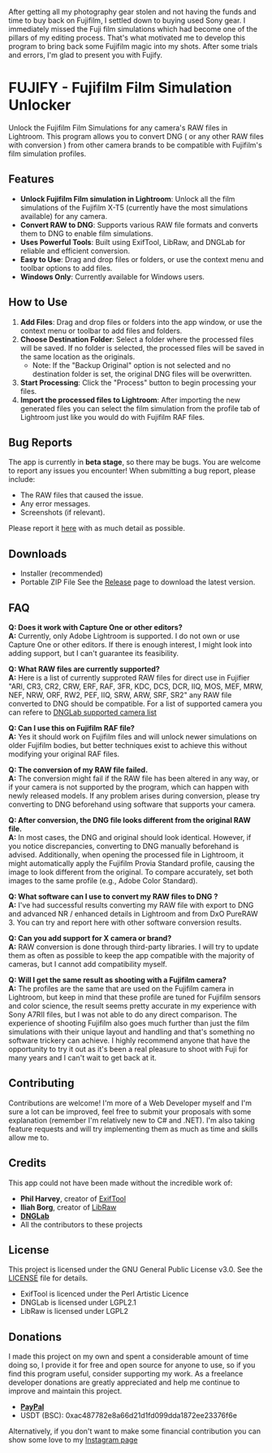 After getting all my photography gear stolen and not having the funds and time to buy back on Fujifilm, I settled down to buying used Sony gear. I immediately missed the Fuji film simulations which had become one of the pillars of my editing process. That's what motivated me to develop this program to bring back some Fujifilm magic into my shots. After some trials and errors, I'm glad to present you with Fujify.   

# FUJIFY - Fujifilm Film Simulation Unlocker
Unlock the Fujifilm Film Simulations for any camera's RAW files in Lightroom. This program allows you to convert DNG ( or any other RAW files with conversion ) from other camera brands to be compatible with Fujifilm's film simulation profiles.

## Features

- **Unlock Fujifilm Film simulation in Lightroom**: Unlock all the film simulations of the Fujifilm X-T5 (currently have the most simulations available) for any camera.
- **Convert RAW to DNG**: Supports various RAW file formats and converts them to DNG to enable film simulations.
- **Uses Powerful Tools**: Built using ExifTool, LibRaw, and DNGLab for reliable and efficient conversion.
- **Easy to Use**: Drag and drop files or folders, or use the context menu and toolbar options to add files.
- **Windows Only**: Currently available for Windows users.

## How to Use

1. **Add Files**: Drag and drop files or folders into the app window, or use the context menu or toolbar to add files and folders.
2. **Choose Destination Folder**: Select a folder where the processed files will be saved. If no folder is selected, the processed files will be saved in the same location as the originals.
   - Note: If the "Backup Original" option is not selected and no destination folder is set, the original DNG files will be overwritten.
3. **Start Processing**: Click the "Process" button to begin processing your files.
4. **Import the processed files to Lightroom**: After importing the new generated files you can select the film simulation from the profile tab of Lightroom just like you would do with Fujifilm RAF files.
   
## Bug Reports

The app is currently in **beta stage**, so there may be bugs. You are welcome to report any issues you encounter! When submitting a bug report, please include:

- The RAW files that caused the issue.
- Any error messages.
- Screenshots (if relevant).

Please report it [here](https://github.com/ip-web/Fujify/issues) with as much detail as possible.

## Downloads

- Installer (recommended)
- Portable ZIP File
See the [Release](https://github.com/ip-web/Fujify/releases) page to download the latest version.

## FAQ

**Q: Does it work with Capture One or other editors?**  
**A:** Currently, only Adobe Lightroom is supported. I do not own or use Capture One or other editors. If there is enough interest, I might look into adding support, but I can't guarantee its feasibility.

**Q: What RAW files are currently supported?**  
**A:** Here is a list of currently supproted RAW files for direct use in Fujifier "ARI, CR3, CR2, CRW, ERF, RAF, 3FR, KDC, DCS, DCR, IIQ, MOS, MEF, MRW, NEF, NRW, ORF, RW2, PEF, IIQ, SRW, ARW, SRF, SR2" any RAW file converted to DNG should be compatible. For a list of supported camera you can refere to [DNGLab supported camera list](https://github.com/dnglab/dnglab/blob/main/SUPPORTED_CAMERAS.md)

**Q: Can I use this on Fujifilm RAF file?**  
**A:** Yes it should work on Fujifilm files and will unlock newer simulations on older Fujifilm bodies, but better techniques exist to achieve this without modifying your original RAF files.

**Q: The conversion of my RAW file failed.**  
**A:** The conversion might fail if the RAW file has been altered in any way, or if your camera is not supported by the program, which can happen with newly released models. If any problem arises during conversion, please try converting to DNG beforehand using software that supports your camera.

**Q: After conversion, the DNG file looks different from the original RAW file.**  
**A:** In most cases, the DNG and original should look identical. However, if you notice discrepancies, converting to DNG manually beforehand is advised. Additionally, when opening the processed file in Lightroom, it might automatically apply the Fujifilm Provia Standard profile, causing the image to look different from the original. To compare accurately, set both images to the same profile (e.g., Adobe Color Standard).

**Q: What software can I use to convert my RAW files to DNG ?**  
**A:** I've had successful results converting my RAW file with export to DNG and advanced NR / enhanced details in Lightroom and from DxO PureRAW 3. You can try and report here with other software conversion results.

**Q: Can you add support for X camera or brand?**  
**A:** RAW conversion is done through third-party libraries. I will try to update them as often as possible to keep the app compatible with the majority of cameras, but I cannot add compatibility myself.

**Q: Will I get the same result as shooting with a Fujifilm camera?**  
**A:** The profiles are the same that are used on the Fujifilm camera in Lightroom, but keep in mind that these profile are tuned for Fujifilm sensors and color science, the result seems pretty accurate in my experience with Sony A7RII files, but I was not able to do any direct comparison. The experience of shooting Fujifilm also goes much further than just the film simulations with their unique layout and handling and that's something no software trickery can achieve. I highly recommend anyone that have the opportunity to try it out as it's been a real pleasure to shoot with Fuji for many years and I can't wait to get back at it.

## Contributing

Contributions are welcome! I'm more of a Web Developer myself and I'm sure a lot can be improved, feel free to submit your proposals with some explanation (remember I'm relatively new to C# and .NET).
I'm also taking feature requests and will try implementing them as much as time and skills allow me to.

## Credits

This app could not have been made without the incredible work of:

- **Phil Harvey**, creator of [ExifTool](https://exiftool.org/)
- **Iliah Borg**, creator of [LibRaw](https://www.libraw.org/)
- [**DNGLab**](https://github.com/dnglab/dnglab/tree/main)
- All the contributors to these projects
  
## License

This project is licensed under the GNU General Public License v3.0. See the [LICENSE](LICENSE) file for details.

- ExifTool is licenced under the Perl Artistic Licence
- DNGLab is licensed under LGPL2.1
- LibRaw is licensed under LGPL2

## Donations

I made this project on my own and spent a considerable amount of time doing so, I provide it for free and open source for anyone to use, so if you find this program useful, consider supporting my work. As a freelance developer donations are greatly appreciated and help me continue to improve and maintain this project.

- [**PayPal**](https://www.paypal.com/donate/?hosted_button_id=7UJ9B3LBLTN4J)
- USDT (BSC): 0xac487782e8a66d21d1fd099dda1872ee23376f6e

Alternatively, if you don't want to make some financial contribution you can show some love to my [Instagram page](https://www.instagram.com/isi.do.re/) 

